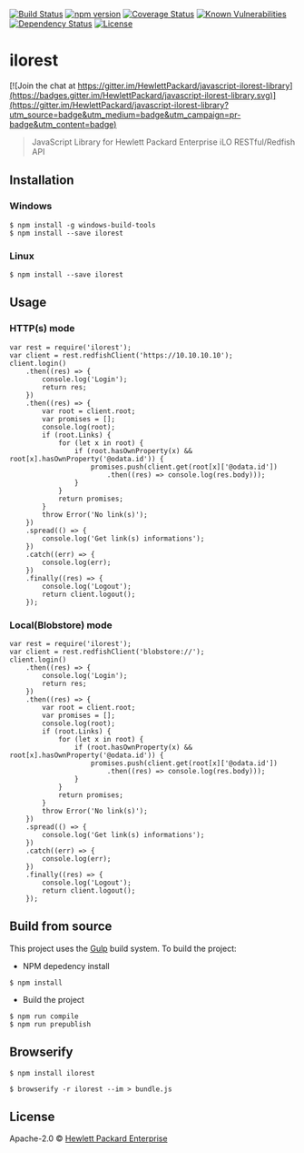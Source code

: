 [![Build Status](https://travis-ci.org/HewlettPackard/javascript-ilorest-library.svg?branch=master)](https://travis-ci.org/HewlettPackard/javascript-ilorest-library)
[![npm version](https://badge.fury.io/js/ilorest.svg)](https://badge.fury.io/js/ilorest)
[![Coverage Status](https://coveralls.io/repos/github/HewlettPackard/javascript-ilorest-library/badge.svg?branch=master)](https://coveralls.io/github/HewlettPackard/javascript-ilorest-library?branch=master)
[![Known Vulnerabilities](https://snyk.io/test/github/hewlettpackard/javascript-ilorest-library/badge.svg)](https://snyk.io/test/github/hewlettpackard/javascript-ilorest-library)
[![Dependency Status](https://david-dm.org/HewlettPackard/javascript-ilorest-library.svg)](https://david-dm.org/HewlettPackard/javascript-ilorest-library)
[![License](https://img.shields.io/badge/license-Apache%202-blue.svg)](https://raw.githubusercontent.com/HewlettPackard/javascript-ilorest-library/master/LICENSE)
# ilorest

[![Join the chat at https://gitter.im/HewlettPackard/javascript-ilorest-library](https://badges.gitter.im/HewlettPackard/javascript-ilorest-library.svg)](https://gitter.im/HewlettPackard/javascript-ilorest-library?utm_source=badge&utm_medium=badge&utm_campaign=pr-badge&utm_content=badge)
> JavaScript Library for Hewlett Packard Enterprise iLO RESTful/Redfish API

## Installation
### Windows
```
$ npm install -g windows-build-tools
$ npm install --save ilorest
```
### Linux
```
$ npm install --save ilorest
```

## Usage
### HTTP(s) mode
```
var rest = require('ilorest');
var client = rest.redfishClient('https://10.10.10.10');
client.login()
    .then((res) => {
        console.log('Login');
        return res;
    })
    .then((res) => {
        var root = client.root;
        var promises = [];
        console.log(root);
        if (root.Links) {
            for (let x in root) {
                if (root.hasOwnProperty(x) && root[x].hasOwnProperty('@odata.id')) {
                    promises.push(client.get(root[x]['@odata.id'])
                        .then((res) => console.log(res.body)));
                }
            }
            return promises;
        }
        throw Error('No link(s)');
    })
    .spread(() => {
        console.log('Get link(s) informations');
    })
    .catch((err) => {
        console.log(err);
    })
    .finally((res) => {
        console.log('Logout');
        return client.logout();
    });
```
### Local(Blobstore) mode
```
var rest = require('ilorest');
var client = rest.redfishClient('blobstore://');
client.login()
    .then((res) => {
        console.log('Login');
        return res;
    })
    .then((res) => {
        var root = client.root;
        var promises = [];
        console.log(root);
        if (root.Links) {
            for (let x in root) {
                if (root.hasOwnProperty(x) && root[x].hasOwnProperty('@odata.id')) {
                    promises.push(client.get(root[x]['@odata.id'])
                        .then((res) => console.log(res.body)));
                }
            }
            return promises;
        }
        throw Error('No link(s)');
    })
    .spread(() => {
        console.log('Get link(s) informations');
    })
    .catch((err) => {
        console.log(err);
    })
    .finally((res) => {
        console.log('Logout');
        return client.logout();
    });
```


## Build from source
This project uses the [Gulp](http://gulpjs.com/) build system.  To build the project:

- NPM depedency install
```
$ npm install
```
- Build the project
```
$ npm run compile
$ npm run prepublish
```

## Browserify
```
$ npm install ilorest

$ browserify -r ilorest --im > bundle.js
```

## License

Apache-2.0 © [Hewlett Packard Enterprise](https://www.hpe.com)
